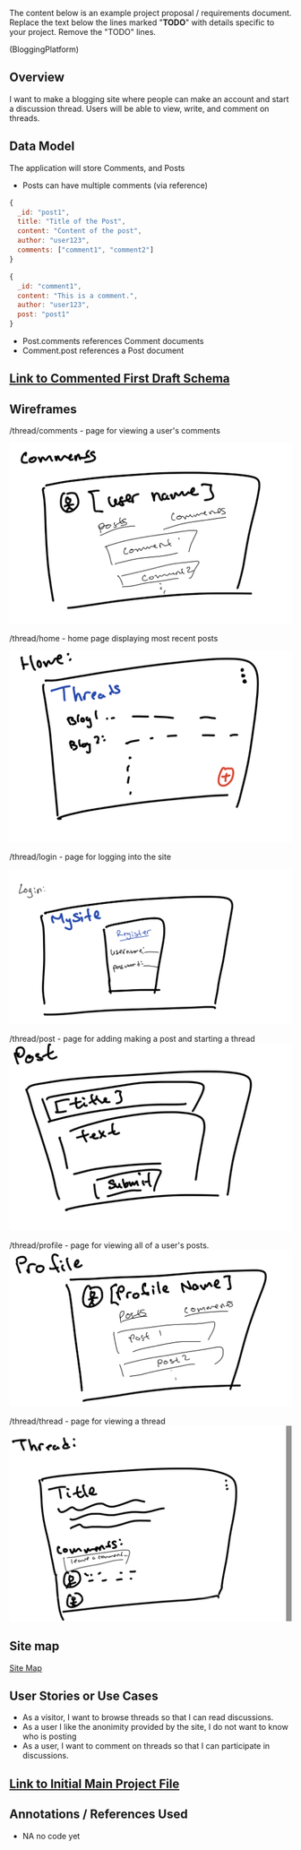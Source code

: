 The content below is an example project proposal / requirements document. Replace the text below the lines marked "__TODO__" with details specific to your project. Remove the "TODO" lines.

(BloggingPlatform)


## Overview

I want to make a blogging site where people can make an account and start a discussion thread. Users will be able to view, write, and comment on threads.

## Data Model

The application will store Comments, and Posts
  * Posts can have multiple comments (via reference)



```javascript
{
  _id: "post1",
  title: "Title of the Post",
  content: "Content of the post",
  author: "user123",
  comments: ["comment1", "comment2"]
}
```

```javascript
{
  _id: "comment1",
  content: "This is a comment.",
  author: "user123",
  post: "post1"
}
```

* Post.comments references Comment documents
* Comment.post references a Post document

## [Link to Commented First Draft Schema](db.mjs) 



## Wireframes


/thread/comments - page for viewing a user's comments

![thread create](documentation/comments.png)

/thread/home - home page displaying most recent posts

![thread home](documentation/home.png)

/thread/login - page for logging into the site

![login](documentation/login.png)

/thread/post - page for adding making a post and starting a thread
![thread post](documentation/post.png)

/thread/profile - page for viewing all of a user's posts. 
![thread profile](documentation/profile.png)

/thread/thread - page for viewing a thread
![thread](documentation/thread.png)

## Site map

[Site Map](documentation/map.png)

## User Stories or Use Cases

* As a visitor, I want to browse threads so that I can read discussions.
* As a user I like the anonimity provided by the site, I do not want to know who is posting
* As a user, I want to comment on threads so that I can participate in discussions.


## [Link to Initial Main Project File](app.mjs) 

## Annotations / References Used

* NA no code yet
